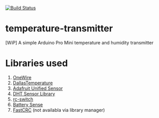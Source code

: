 [![Build Status](https://travis-ci.org/szymonbultrowicz/temperature-transmitter.svg?branch=master)](https://travis-ci.org/szymonbultrowicz/temperature-transmitter)

# temperature-transmitter
[WiP] A simple Arduino Pro Mini temperature and humidity transmitter

# Libraries used
1. [OneWire](https://www.pjrc.com/teensy/td_libs_OneWire.html)
1. [DallasTemperature](https://github.com/milesburton/Arduino-Temperature-Control-Library)
1. [Adafruit Unified Sensor](https://github.com/adafruit/Adafruit_Sensor)
1. [DHT Sensor Library](https://github.com/adafruit/DHT-sensor-library)
1. [rc-switch](https://github.com/sui77/rc-switch)
1. [Battery Sense](https://github.com/rlogiacco/BatterySense)
1. [FastCRC](https://github.com/FrankBoesing/FastCRC) (not availabla via library manager)
